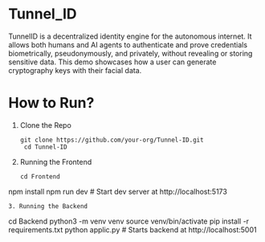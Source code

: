 # Tunnel_ID
TunnelID is a decentralized identity engine for the autonomous internet. It allows both humans and AI agents to authenticate and prove credentials biometrically, pseudonymously, and privately, without revealing or storing sensitive data.
This demo showcases how a user can generate cryptography keys with their facial data.
# How to Run?
1. Clone the Repo
   ```
   git clone https://github.com/your-org/Tunnel-ID.git
    cd Tunnel-ID
   ```
2. Running the Frontend
   ```
   cd Frontend
npm install
npm run dev     # Start dev server at http://localhost:5173
```
3. Running the Backend
```
cd Backend
python3 -m venv venv
source venv/bin/activate
pip install -r requirements.txt
python applic.py  # Starts backend at http://localhost:5001
```

